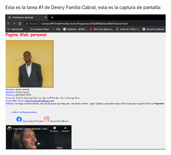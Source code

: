 Esta es la tarea #1 de Dewry Familia Cabral, esta es la captura de pantalla:

![Mi captura de pantalla](mitarea1.png)